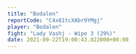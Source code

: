 ```yaml
---
title: "Bodalen"
reportCode: "C4x81tcXAbr9YMgj"
player: "Bodalen"
fight: "Lady Vashj - Wipe 3 (29%)"
date: 2021-09-22T19:00:43.822000+00:00
---
```

